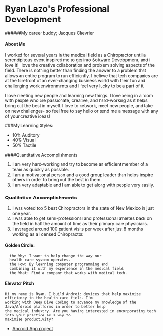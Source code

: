 # Ryan Lazo's Professional Development

######My career buddy; Jacques Chevrier

#### About Me

I worked for several years in the medical field as a Chiropractor until a serendipitous event inspired me to get into Software Development, and I love it! I love the creative collaboration and problem solving aspects of the field. There is nothing better than finding the answer to a problem that allows an entire program to run efficiently. I believe that tech companies are at the forefront of an ever-changing business world with their fun and challenging work environments and I feel very lucky to be a part of it. 

I love meeting new people and learning new things. I love being in a room with people who are passionate, creative, and hard-working as it helps bring out the best in myself. I love to network, meet new people, and take on new challenges- so feel free to say hello or send me a message with any of your creative ideas! 

###My Learning Styles:

  - 10% Auditory
  - 40% Visual 
  - 50% Tactile
  
####Quantitative Accomplishments
  1. I am very hard-working and try to become an efficient member of a team as quickly as possible.
  2. I am a motivational person and a good group leader than helps inspire others in order to bring out the best in them.
  3. I am very adaptable and I am able to get along with people very easily.

  
### Qualitative Accomplishments
  1. I was voted top 5 best Chiropractors in the state of New Mexico in just one year. 
  2. I was able to get semi-professional and professional athletes back on the field in half the amount of time as their primary care physicians.
  3. I averaged around 100 patient visits per week after just 8 months working as a licensed Chiropractor. 
     
#### Golden Circle:
      the Why: I want to help change the way our 
      health care system operates.
      the How: By learning computer programming and 
      combining it with my experience in the medical field.
      the What: Find a company that works with medical tech. 
      
#### Elevator Pitch
    Hi my name is Ryan. I build Android devices that help maximize efficiency in the health care field. I'm 
    working with Deep Dive Coding to advance my knowledge of the Java/Android platforms in order to better help 
    the medical industry. Are you having interested in encorporating tech into your practice as a way to 
    maximize productivity?
     
      

* [Android App project]()

  




